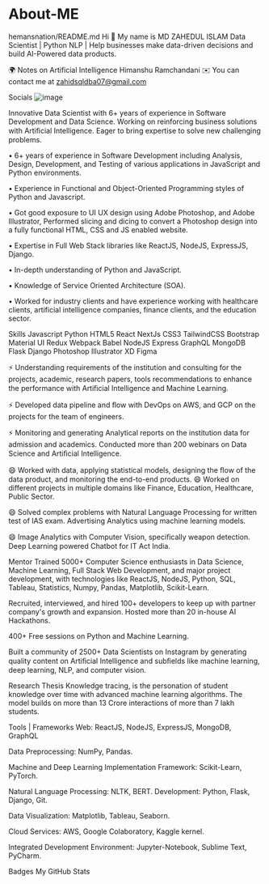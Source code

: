 # About-ME
hemansnation/README.md
Hi 👋 My name is MD ZAHEDUL ISLAM
Data Scientist | Python NLP | Help businesses make data-driven decisions and build AI-Powered data products.


🌍  Notes on Artificial Intelligence Himanshu Ramchandani
✉️  You can contact me at zahidsqldba07@gmail.com


Socials
![image](https://user-images.githubusercontent.com/107979833/191216864-3945cd56-2188-4e53-a553-39f7ac446e7a.png)
   

Innovative Data Scientist with 6+ years of experience in Software Development and Data Science. Working on reinforcing business solutions with Artiﬁcial Intelligence. Eager to bring expertise to solve new challenging problems.

• 6+ years of experience in Software Development including Analysis, Design, Development, and Testing of various applications in JavaScript and Python environments.

• Experience in Functional and Object-Oriented Programming styles of Python and Javascript.

• Got good exposure to UI UX design using Adobe Photoshop, and Adobe Illustrator, Performed slicing and dicing to convert a Photoshop design into a fully functional HTML, CSS and JS enabled website.

• Expertise in Full Web Stack libraries like ReactJS, NodeJS, ExpressJS, Django.

• In-depth understanding of Python and JavaScript.

• Knowledge of Service Oriented Architecture (SOA).

• Worked for industry clients and have experience working with healthcare clients, artificial intelligence companies, finance clients, and the education sector.

Skills
Javascript Python HTML5 React NextJs CSS3 TailwindCSS Bootstrap Material UI Redux Webpack Babel NodeJS Express GraphQL MongoDB Flask Django Photoshop Illustrator XD Figma

⚡ Understanding requirements of the institution and consulting for the projects, academic, research papers, tools recommendations to enhance the performance with Artiﬁcial Intelligence and Machine Learning.

⚡ Developed data pipeline and ﬂow with DevOps on AWS, and GCP on the projects for the team of engineers.

⚡ Monitoring and generating Analytical reports on the institution data for admission and academics. Conducted more than 200 webinars on Data Science and Artiﬁcial Intelligence.

😄 Worked with data, applying statistical models, designing the ﬂow of the data product, and monitoring the end-to-end products. 😄 Worked on different projects in multiple domains like Finance, Education, Healthcare, Public Sector.

😄 Solved complex problems with Natural Language Processing for written test of IAS exam. Advertising Analytics using machine learning models.

😄 Image Analytics with Computer Vision, speciﬁcally weapon detection. Deep Learning powered Chatbot for IT Act India.

Mentor
Trained 5000+ Computer Science enthusiasts in Data Science, Machine Learning, Full Stack Web Development, and major project development, with technologies like ReactJS, NodeJS, Python, SQL, Tableau, Statistics, Numpy, Pandas, Matplotlib, Scikit-Learn.

Recruited, interviewed, and hired 100+ developers to keep up with partner company's growth and expansion. Hosted more than 20 in-house AI Hackathons.

400+ Free sessions on Python and Machine Learning.

Built a community of 2500+ Data Scientists on Instagram by generating quality content on Artiﬁcial Intelligence and subﬁelds like machine learning, deep learning, NLP, and computer vision.

Research Thesis
Knowledge tracing, is the personation of student knowledge over time with advanced machine learning algorithms. The model builds on more than 13 Crore interactions of more than 7 lakh students.

Tools | Frameworks
Web: ReactJS, NodeJS, ExpressJS, MongoDB, GraphQL

Data Preprocessing: NumPy, Pandas.

Machine and Deep Learning Implementation Framework: Scikit-Learn, PyTorch.

Natural Language Processing: NLTK, BERT. Development: Python, Flask, Django, Git.

Data Visualization: Matplotlib, Tableau, Seaborn.

Cloud Services: AWS, Google Colaboratory, Kaggle kernel.

Integrated Development Environment: Jupyter-Notebook, Sublime Text, PyCharm.

Badges
My GitHub Stats
